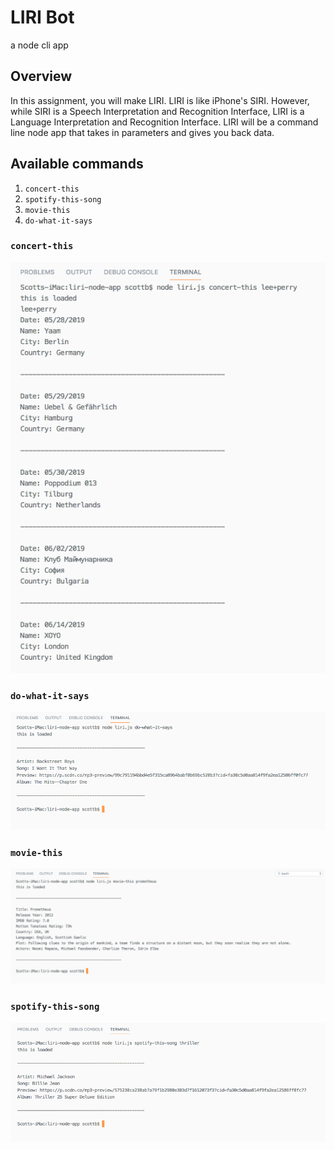 # LIRI Bot

a node cli app

## Overview

In this assignment, you will make LIRI. LIRI is like iPhone's SIRI. However, while SIRI is a Speech Interpretation and Recognition Interface, LIRI is a Language Interpretation and Recognition Interface. LIRI will be a command line node app that takes in parameters and gives you back data.

## Available commands

1. `concert-this`
2. `spotify-this-song`
3. `movie-this`
4. `do-what-it-says`


### `concert-this`
![Concert this](/screenshots/concert-this.png)

### `do-what-it-says`
![Do this](/screenshots/do-what-it-says.png)

### `movie-this`
![Movie this](/screenshots/movie-this.png)

### `spotify-this-song`
![Movie this](/screenshots/spotify-this-song.png)
